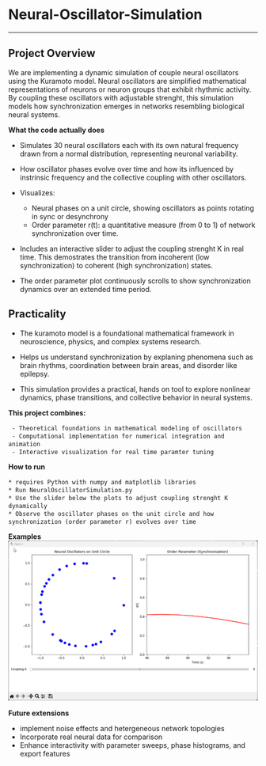 # Neural-Oscillator-Simulation
---
**Project Overview**
---
We are implementing a dynamic simulation of couple neural oscillators using the Kuramoto model. Neural oscillators are simplified mathematical representations of neurons or neuron groups that exhibit rhythmic activity. By coupling these oscillators with adjustable strenght, this simulation models how synchronization emerges in networks resembling biological neural systems. 

**What the code actually does**
  * Simulates 30 neural oscillators each with its own natural frequency drawn from a normal distribution, representing neuronal variability.

  * How oscillator phases evolve over time and how its influenced by instrinsic frequency and the collective coupling with other oscillators.

  * Visualizes:
      - Neural phases on a unit circle, showing oscillators as points rotating in sync or desynchrony
      - Order parameter r(t): a quantitative measure (from 0 to 1) of network synchronization over time.
   
  * Includes an interactive slider to adjust the coupling strenght K in real time. This demostrates the transition from incoherent (low synchronization) to coherent (high synchronization) states.

  * The order parameter plot continuously scrolls to show synchronization dynamics over an extended time period.

**Practicality** 
---
  * The kuramoto model is a foundational mathematical framework in neuroscience, physics, and complex systems research.

  * Helps us understand synchronization by explaning phenomena such as brain rhythms, coordination between brain areas, and disorder like epilepsy.

  * This simulation provides a practical, hands on tool to explore nonlinear dynamics, phase transitions, and collective behavior in neural systems.

 **This project combines:**
 
     - Theoretical foundations in mathematical modeling of oscillators
     - Computational implementation for numerical integration and animation
     - Interactive visualization for real time paramter tuning

**How to run**

    * requires Python with numpy and matplotlib libraries 
    * Run NeuralOscillatorSimulation.py 
    * Use the slider below the plots to adjust coupling strenght K dynamically 
    * Observe the oscillator phases on the unit circle and how synchronization (order parameter r) evolves over time

**Examples**
![OUTPUT](ossssss.gif)

**Future extensions**
 * implement noise effects and hetergeneous network topologies
 * Incorporate real neural data for comparison
 * Enhance interactivity with parameter sweeps, phase histograms, and export features 
